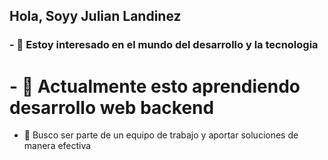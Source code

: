 ## Hola, Soyy Julian Landinez
### - 👀 Estoy interesado en el mundo del desarrollo y la tecnologia
# - 🌱 Actualmente esto aprendiendo desarrollo web backend
- 💞️ Busco ser parte de un equipo de trabajo y aportar soluciones de manera efectiva 

<!---
JulianLandinez/JulianLandinez is a ✨ special ✨ repository because its `README.md` (this file) appears on your GitHub profile.
You can click the Preview link to take a look at your changes.
--->
